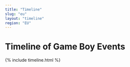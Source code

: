 ```yaml
---
title: "Timeline"
slug: "eu"
layout: "timeline"
region: "EU"
---
```

# Timeline of Game Boy Events

{% include timeline.html %}